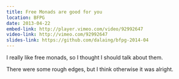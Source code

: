 ```yaml
---
title: Free Monads are good for you
location: BFPG
date: 2013-04-22
embed-link: http://player.vimeo.com/video/92992647
video-link: http://vimeo.com/92992647
slides-link: https://github.com/dalaing/bfpg-2014-04
---
```


I really like free monads, so I thought I should talk about them.

There were some rough edges, but I think otherwise it was alright.
